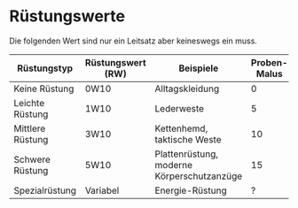 # Rüstungswerte
Die folgenden Wert sind nur ein Leitsatz aber keineswegs ein muss.

| Rüstungstyp      | Rüstungswert (RW) | Beispiele                                  | Proben-Malus |
| ---------------- | ----------------- | ------------------------------------------ | ------------ |
| Keine Rüstung    | 0W10              | Alltagskleidung                            | 0            |
| Leichte Rüstung  | 1W10              | Lederweste                                 | 5            |
| Mittlere Rüstung | 3W10              | Kettenhemd, taktische Weste                | 10           |
| Schwere Rüstung  | 5W10              | Plattenrüstung, moderne Körperschutzanzüge | 15           |
| Spezialrüstung   | Variabel          | Energie-Rüstung                            | ?            |
